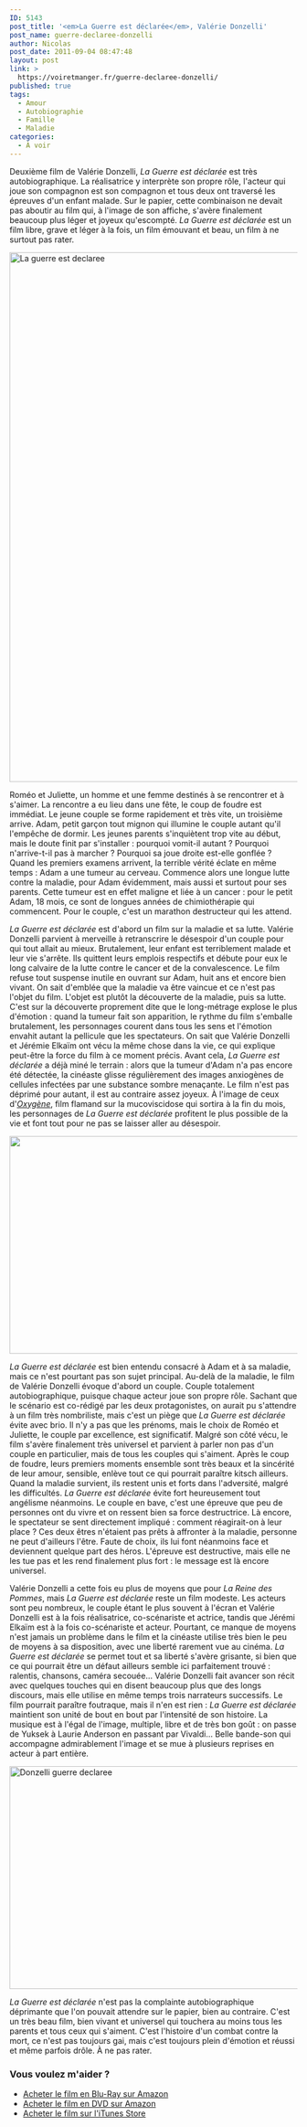 ```yaml
---
ID: 5143
post_title: '<em>La Guerre est déclarée</em>, Valérie Donzelli'
post_name: guerre-declaree-donzelli
author: Nicolas
post_date: 2011-09-04 08:47:48
layout: post
link: >
  https://voiretmanger.fr/guerre-declaree-donzelli/
published: true
tags:
  - Amour
  - Autobiographie
  - Famille
  - Maladie
categories:
  - À voir
---
```

Deuxième film de Valérie Donzelli, <em>La Guerre est déclarée</em> est très autobiographique. La réalisatrice y interprète son propre rôle, l'acteur qui joue son compagnon est son compagnon et tous deux ont traversé les épreuves d'un enfant malade. Sur le papier, cette combinaison ne devait pas aboutir au film qui, à l'image de son affiche, s'avère finalement beaucoup plus léger et joyeux qu'escompté. <em>La Guerre est déclarée</em> est un film libre, grave et léger à la fois, un film émouvant et beau, un film à ne surtout pas rater.

<a href="http://www.allocine.fr/film/fichefilm_gen_cfilm=189699.html"><img class="aligncenter" style="border-style: initial; border-color: initial; border-width: 0px;" src="https://voiretmanger.fr/wp-content/uploads/2011/09/la-guerre-est-declaree.jpg" alt="La guerre est declaree" width="690" height="927" border="0" /></a>

Roméo et Juliette, un homme et une femme destinés à se rencontrer et à s'aimer. La rencontre a eu lieu dans une fête, le coup de foudre est immédiat. Le jeune couple se forme rapidement et très vite, un troisième arrive. Adam, petit garçon tout mignon qui illumine le couple autant qu'il l'empêche de dormir. Les jeunes parents s'inquiètent trop vite au début, mais le doute finit par s'installer : pourquoi vomit-il autant ? Pourquoi n'arrive-t-il pas à marcher ? Pourquoi sa joue droite est-elle gonflée ? Quand les premiers examens arrivent, la terrible vérité éclate en même temps : Adam a une tumeur au cerveau. Commence alors une longue lutte contre la maladie, pour Adam évidemment, mais aussi et surtout pour ses parents. Cette tumeur est en effet maligne et liée à un cancer : pour le petit Adam, 18 mois, ce sont de longues années de chimiothérapie qui commencent. Pour le couple, c'est un marathon destructeur qui les attend.

<em>La Guerre est déclarée</em> est d'abord un film sur la maladie et sa lutte. Valérie Donzelli parvient à merveille à retranscrire le désespoir d'un couple pour qui tout allait au mieux. Brutalement, leur enfant est terriblement malade et leur vie s'arrête. Ils quittent leurs emplois respectifs et débute pour eux le long calvaire de la lutte contre le cancer et de la convalescence. Le film refuse tout suspense inutile en ouvrant sur Adam, huit ans et encore bien vivant. On sait d'emblée que la maladie va être vaincue et ce n'est pas l'objet du film. L'objet est plutôt la découverte de la maladie, puis sa lutte. C'est sur la découverte proprement dite que le long-métrage explose le plus d'émotion : quand la tumeur fait son apparition, le rythme du film s'emballe brutalement, les personnages courent dans tous les sens et l'émotion envahit autant la pellicule que les spectateurs. On sait que Valérie Donzelli et Jérémie Elkaïm ont vécu la même chose dans la vie, ce qui explique peut-être la force du film à ce moment précis. Avant cela, <em>La Guerre est déclarée</em> a déjà miné le terrain : alors que la tumeur d'Adam n'a pas encore été détectée, la cinéaste glisse régulièrement des images anxiogènes de cellules infectées par une substance sombre menaçante. Le film n'est pas déprimé pour autant, il est au contraire assez joyeux. À l'image de ceux d'<em><a href="https://voiretmanger.fr/2010/12/14/oxygene-van-nuffel/">Oxygène</a></em>, film flamand sur la mucoviscidose qui sortira à la fin du mois, les personnages de <em>La Guerre est déclarée</em> profitent le plus possible de la vie et font tout pour ne pas se laisser aller au désespoir.

<img class="aligncenter size-full wp-image-5144" title="elkaïm-la-guerre-est-declaree" src="https://voiretmanger.fr/wp-content/uploads/2011/09/elkaim-la-guerre-est-declaree.jpg" alt="" width="690" height="381" />

<em>La Guerre est déclarée</em> est bien entendu consacré à Adam et à sa maladie, mais ce n'est pourtant pas son sujet principal. Au-delà de la maladie, le film de Valérie Donzelli évoque d'abord un couple. Couple totalement autobiographique, puisque chaque acteur joue son propre rôle. Sachant que le scénario est co-rédigé par les deux protagonistes, on aurait pu s'attendre à un film très nombriliste, mais c'est un piège que <em>La Guerre est déclarée</em> évite avec brio. Il n'y a pas que les prénoms, mais le choix de Roméo et Juliette, le couple par excellence, est significatif. Malgré son côté vécu, le film s'avère finalement très universel et parvient à parler non pas d'un couple en particulier, mais de tous les couples qui s'aiment. Après le coup de foudre, leurs premiers moments ensemble sont très beaux et la sincérité de leur amour, sensible, enlève tout ce qui pourrait paraître kitsch ailleurs. Quand la maladie survient, ils restent unis et forts dans l'adversité, malgré les difficultés. <em>La Guerre est déclarée</em> évite fort heureusement tout angélisme néanmoins. Le couple en bave, c'est une épreuve que peu de personnes ont du vivre et on ressent bien sa force destructrice. Là encore, le spectateur se sent directement impliqué : comment réagirait-on à leur place ? Ces deux êtres n'étaient pas prêts à affronter à la maladie, personne ne peut d'ailleurs l'être. Faute de choix, ils lui font néanmoins face et deviennent quelque part des héros. L'épreuve est destructive, mais elle ne les tue pas et les rend finalement plus fort : le message est là encore universel.

Valérie Donzelli a cette fois eu plus de moyens que pour <em>La Reine des Pommes</em>, mais <em>La Guerre est déclarée</em> reste un film modeste. Les acteurs sont peu nombreux, le couple étant le plus souvent à l'écran et Valérie Donzelli est à la fois réalisatrice, co-scénariste et actrice, tandis que Jérémi Elkaïm est à la fois co-scénariste et acteur. Pourtant, ce manque de moyens n'est jamais un problème dans le film et la cinéaste utilise très bien le peu de moyens à sa disposition, avec une liberté rarement vue au cinéma. <em>La Guerre est déclarée</em> se permet tout et sa liberté s'avère grisante, si bien que ce qui pourrait être un défaut ailleurs semble ici parfaitement trouvé : ralentis, chansons, caméra secouée… Valérie Donzelli fait avancer son récit avec quelques touches qui en disent beaucoup plus que des longs discours, mais elle utilise en même temps trois narrateurs successifs. Le film pourrait paraître foutraque, mais il n'en est rien : <em>La Guerre est déclarée</em> maintient son unité de bout en bout par l'intensité de son histoire. La musique est à l'égal de l'image, multiple, libre et de très bon goût : on passe de Yuksek à Laurie Anderson en passant par Vivaldi… Belle bande-son qui accompagne admirablement l'image et se mue à plusieurs reprises en acteur à part entière.

<img class="aligncenter" style="border-style: initial; border-color: initial; border-width: 0px;" src="https://voiretmanger.fr/wp-content/uploads/2011/09/donzelli-guerre-declaree.jpg" alt="Donzelli guerre declaree" width="690" height="390" border="0" />

<em>La Guerre est déclarée</em> n'est pas la complainte autobiographique déprimante que l'on pouvait attendre sur le papier, bien au contraire. C'est un très beau film, bien vivant et universel qui touchera au moins tous les parents et tous ceux qui s'aiment. C'est l'histoire d'un combat contre la mort, ce n'est pas toujours gai, mais c'est toujours plein d'émotion et réussi et même parfois drôle. À ne pas rater.

<div class="amazon">
<h3>Vous voulez m'aider ?</h3>
<ul>
	<li><a href="http://www.amazon.fr/gp/product/B005XLR4LY/ref=as_li_ss_tl?ie=UTF8&tag=leblogdenic07-21&linkCode=as2&camp=1642&creative=19458&creativeASIN=B005XLR4LY">Acheter le film en Blu-Ray sur Amazon</a></li>
	<li><a href="http://www.amazon.fr/gp/product/B005XLR4YG/ref=as_li_ss_tl?ie=UTF8&tag=leblogdenic07-21&linkCode=as2&camp=1642&creative=19458&creativeASIN=B005XLR4YG">Acheter le film en DVD sur Amazon</a></li>
	<li><a href="https://itunes.apple.com/fr/movie/la-guerre-est-declaree/id485238913">Acheter le film sur l'iTunes Store</a></li>
</ul>
</div>